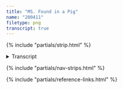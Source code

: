 ```yaml
---
title: "MS. Found in a Pig"
name: "200411"
filetype: png
transcript: true
---
```


{% include "partials/strip.html" %}

<details closed>
<summary>Transcript</summary>

## {{ title }}
*Published on {{ page.date.toDateString() }}*

### Panel One 
Piggins - [learn more about Piggins][p]: Sigh&hellip; this listless day&mdash;I should hope to trade places with this brew!! Bet I'd fit right in, and leave off just before the cork.  

### Panel Two
Piggins: Into the river with me? &mdash;Where I'd
Mosses-a-long until spotted?

### Panel Three
Piggins: Nope. The ocean is where I'd be, manuscripted-and-bottled, at last washing up: salt-brined &amp; cranky&hellip;

### Panel Four
As ta, when, or what shore receives me? &mdash;I&hellip; dunno.

<!--FOOTNOTES-->
<!-- [^1]: foo "bar" -->

---
</details>

{% include "partials/nav-strips.html" %}

{% include "partials/reference-links.html" %}
